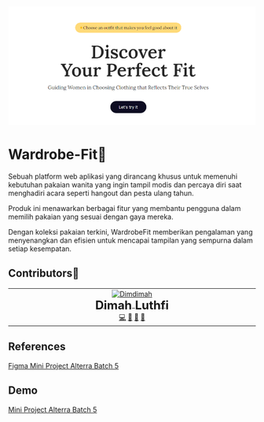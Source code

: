 ![WardrobeFit](public/WardrobeFit.png)

# Wardrobe-Fit🧥

Sebuah platform web aplikasi yang dirancang khusus untuk memenuhi kebutuhan pakaian wanita yang ingin tampil modis dan percaya diri saat menghadiri acara seperti hangout dan pesta ulang tahun.

Produk ini menawarkan berbagai fitur yang membantu pengguna dalam memilih pakaian yang sesuai dengan gaya mereka.

Dengan koleksi pakaian terkini, WardrobeFit memberikan pengalaman yang menyenangkan dan efisien untuk mencapai tampilan yang sempurna dalam setiap kesempatan.

## Contributors🔗

<table>
  <tbody>
    <tr>
      <td align="center" valign="top" width="14.28%"><a href="https://dimdimm-doc.vercel.app/"><img src="https://avatars.githubusercontent.com/u/91460676?v=4" width="200px;" alt="Dimdimah"/><br /><sub style="font-size: 1.5rem;"><b>Dimah Luthfi</b></sub></a><br /><a href="https://github.com/dimdimah" title="Code">💻</a> <a href="#design" title="Design">🎨</a> <a href="#ideas" title="Ideas, Planning, & Feedback">🤔</a> <a href="https://github.com/dimdimah/mini-project-alterra-bacth-5" title="Documentation">📖</a>
      </td>
  </tbody>
</table>

## References

<a href='https://www.figma.com/file/VtX1wG3N6uQnoqXLuf9Zz9/MiniProject-Alterra-5?type=design&node-id=0%3A1&mode=design&t=QDHdwBzZjyx0iAQ1-1'>Figma Mini Project Alterra Batch 5</a>

## Demo

<a href='https://wardrobefit.vercel.app/'>Mini Project Alterra Batch 5</a>
